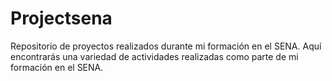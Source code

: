 # Projectsena
  Repositorio de proyectos realizados durante mi formación en el SENA. Aquí encontrarás una variedad de actividades realizadas como parte de mi formación en el SENA.
